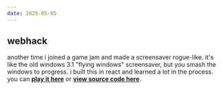 ```yaml
---
date: 2025-05-05
---
```


## webhack

another time i joined a game jam and made a screensaver rogue-like.
it's like the old windows 3.1 "flying windows" screensaver, but you smash the windows to progress.
i built this in react and learned a lot in the process.
you can [**play it here**](https://ciraben.github.io/webhack/) or [**view source code here**](https://github.com/ciraben/webhack).
